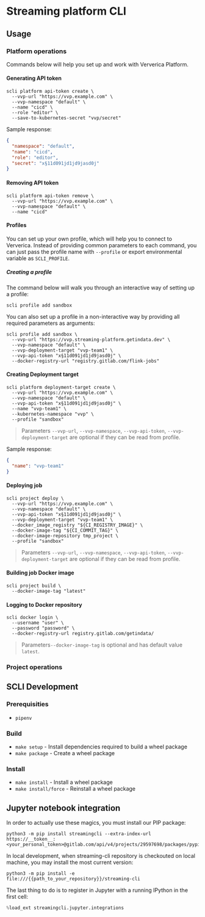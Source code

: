# Streaming platform CLI

## Usage

### Platform operations

Commands below will help you set up and work with Ververica Platform.

#### Generating API token

```shell
scli platform api-token create \
  --vvp-url "https://vvp.example.com" \
  --vvp-namespace "default" \
  --name "cicd" \
  --role "editor" \
  --save-to-kubernetes-secret "vvp/secret" 
```

Sample response:

```json
{
  "namespace": "default",
  "name": "cicd",
  "role": "editor",
  "secret": "x§11d091jd1jd9jasd0j"
}
```

#### Removing API token

```shell
scli platform api-token remove \
  --vvp-url "https://vvp.example.com" \
  --vvp-namespace "default" \
  --name "cicd"
```

#### Profiles

You can set up your own profile, which will help you to connect to Ververica. Instead of providing common parameters to
each command, you can just pass the profile name with `--profile`
or export environmental variable as `SCLI_PROFILE`.

##### Creating a profile

The command below will walk you through an interactive way of setting up a profile:

```shell
scli profile add sandbox
```

You can also set up a profile in a non-interactive way by providing all required parameters as arguments:

```shell
scli profile add sandbox \
  --vvp-url "https://vvp.streaming-platform.getindata.dev" \
  --vvp-namespace "default" \
  --vvp-deployment-target "vvp-team1" \
  --vvp-api-token "x§11d091jd1jd9jasd0j" \
  --docker-registry-url "registry.gitlab.com/flink-jobs"
```

#### Creating Deployment target

```shell
scli platform deployment-target create \
  --vvp-url "https://vvp.example.com" \
  --vvp-namespace "default" \
  --vvp-api-token "x§11d091jd1jd9jasd0j" \
  --name "vvp-team1" \
  --kubernetes-namespace "vvp" \
  --profile "sandbox"
```

> Parameters `--vvp-url`, `--vvp-namespace`, `--vvp-api-token`, `--vvp-deployment-target` are optional if they can be read from profile.

Sample response:

```json
{
  "name": "vvp-team1"
}
```

#### Deploying job

```shell
scli project deploy \
  --vvp-url "https://vvp.example.com" \
  --vvp-namespace "default" \
  --vvp-api-token "x§11d091jd1jd9jasd0j" \
  --vvp-deployment-target "vvp-team1" \
  --docker_image_registry "${CI_REGISTRY_IMAGE}" \
  --docker-image-tag "${CI_COMMIT_TAG}" \
  --docker-image-repository tmp_project \
  --profile "sandbox"
```

> Parameters `--vvp-url`, `--vvp-namespace`, `--vvp-api-token`, `--vvp-deployment-target` are optional if they can be read from profile.

#### Building job Docker image

```shell
scli project build \
  --docker-image-tag "latest"
```

#### Logging to Docker repository

```shell
scli docker login \
  --username "user" \
  --password "password" \
  --docker-registry-url registry.gitlab.com/getindata/
```

> Parameters`--docker-image-tag` is optional and has default value `latest`.

### Project operations

## SCLI Development

### Prerequisities ##

* `pipenv`

### Build

* `make setup` - Install dependencies required to build a wheel package
* `make package` - Create a wheel package

### Install

* `make install` - Install a wheel package
* `make install/force` - Reinstall a wheel package

## Jupyter notebook integration

In order to actually use these magics, you must install our PIP package:

```shell
python3 -m pip install streamingcli --extra-index-url https://__token__:<your_personal_token>@gitlab.com/api/v4/projects/29597698/packages/pypi/simple
```

In local development, when streaming-cli repository is checkouted on local machine, you may install the most current version:

```shell
python3 -m pip install -e file:///{{path_to_your_repository}}/streaming-cli
```

The last thing to do is to register in Jupyter with a running IPython in the first cell:

```python
%load_ext streamingcli.jupyter.integrations
```
